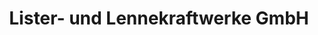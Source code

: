 ---
title: "Lister- und Lennekraftwerke GmbH"
url: /olpe/lister-und-lennekraftwerke-gmbh/
shop: Energie
---